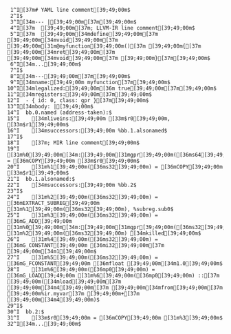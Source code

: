      1^I[37m# YAML line comment[39;49;00m$
     2^I$
     3^I[34m--- |[39;49;00m[37m[39;49;00m$
     4^I[37m  [39;49;00m[37m; LLVM-IR line comment[39;49;00m$
     5^I[37m  [39;49;00m[34mdefine[39;49;00m[37m [39;49;00m[34mvoid[39;49;00m[37m [39;49;00m[31m@myfunction[39;49;00m()[37m [39;49;00m{[37m [39;49;00m[34mret[39;49;00m[37m [39;49;00m[34mvoid[39;49;00m[37m [39;49;00m}[37m[39;49;00m$
     6^I[34m...[39;49;00m$
     7^I$
     8^I[34m---[39;49;00m[37m[39;49;00m$
     9^I[34mname:[39;49;00m myfunction[37m[39;49;00m$
    10^I[34mlegalized:[39;49;00m[36m true[39;49;00m[37m[39;49;00m$
    11^I[34mregisters:[39;49;00m[37m[39;49;00m$
    12^I  - { id: 0, class: gpr }[37m[39;49;00m$
    13^I[34mbody: |[39;49;00m$
    14^I  bb.0.named (address-taken):$
    15^I    [34mliveins:[39;49;00m [33m$r0[39;49;00m, [33m$r1[39;49;00m$
    16^I    [34msuccessors:[39;49;00m %bb.1.alsonamed$
    17^I$
    18^I    [37m; MIR line comment[39;49;00m$
    19^I    [31m%0[39;49;00m[34m:[39;49;00m[31mgpr[39;49;00m([36ms64[39;49;00m) = [36mCOPY[39;49;00m [33m$r0[39;49;00m$
    20^I    [31m%1[39;49;00m([36ms32[39;49;00m) = [36mCOPY[39;49;00m [33m$r1[39;49;00m$
    21^I  bb.1.alsonamed:$
    22^I    [34msuccessors:[39;49;00m %bb.2$
    23^I$
    24^I    [31m%2[39;49;00m([36ms32[39;49;00m) = [36mEXTRACT_SUBREG[39;49;00m [31m%1[39;49;00m([36ms32[39;49;00m), %subreg.sub0$
    25^I    [31m%3[39;49;00m([36ms32[39;49;00m) = [36mG_ADD[39;49;00m [31m%0[39;49;00m[34m:[39;49;00m[31mgpr[39;49;00m([36ms32[39;49;00m), [31m%2[39;49;00m([36ms32[39;49;00m) [34mkilled[39;49;00m$
    26^I    [31m%4[39;49;00m([36ms32[39;49;00m) = [36mG_CONSTANT[39;49;00m [36mi32[39;49;00m[37m [39;49;00m[34m1[39;49;00m$
    27^I    [31m%5[39;49;00m([36ms32[39;49;00m) = [36mG_FCONSTANT[39;49;00m [36mfloat [39;49;00m[34m1.0[39;49;00m$
    28^I    [31m%6[39;49;00m([36mp0[39;49;00m) = [36mG_LOAD[39;49;00m [31m%6[39;49;00m([36mp0[39;49;00m) ::[37m [39;49;00m([34mload[39;49;00m[37m [39;49;00m[34m4[39;49;00m[37m [39;49;00m[34mfrom[39;49;00m[37m [39;49;00m%ir.myvar[37m [39;49;00m+[37m [39;49;00m[34m4[39;49;00m)$
    29^I$
    30^I  bb.2:$
    31^I    [33m$r0[39;49;00m = [36mCOPY[39;49;00m [31m%3[39;49;00m$
    32^I[34m...[39;49;00m$
